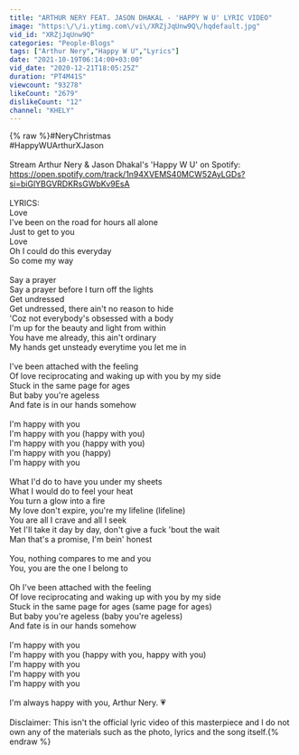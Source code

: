 ```yaml
---
title: "ARTHUR NERY FEAT. JASON DHAKAL - 'HAPPY W U' LYRIC VIDEO"
image: "https:\/\/i.ytimg.com\/vi\/XRZjJqUnw9Q\/hqdefault.jpg"
vid_id: "XRZjJqUnw9Q"
categories: "People-Blogs"
tags: ["Arthur Nery","Happy W U","Lyrics"]
date: "2021-10-19T06:14:00+03:00"
vid_date: "2020-12-21T18:05:25Z"
duration: "PT4M41S"
viewcount: "93278"
likeCount: "2679"
dislikeCount: "12"
channel: "KHELY"
---
```

{% raw %}#NeryChristmas<br />#HappyWUArthurXJason <br /><br />Stream Arthur Nery &amp; Jason Dhakal's 'Happy W U' on Spotify: <a rel="nofollow" target="blank" href="https://open.spotify.com/track/1n94XVEMS40MCW52AyLGDs?si=biGlYBGVRDKRsGWbKv9EsA">https://open.spotify.com/track/1n94XVEMS40MCW52AyLGDs?si=biGlYBGVRDKRsGWbKv9EsA</a><br /><br />LYRICS:<br />Love<br />I've been on the road for hours all alone<br />Just to get to you<br />Love<br />Oh I could do this everyday<br />So come my way<br /><br />Say a prayer<br />Say a prayer before I turn off the lights<br />Get undressed<br />Get undressed, there ain't no reason to hide<br />'Coz not everybody's obsessed with a body<br />I'm up for the beauty and light from within<br />You have me already, this ain't ordinary<br />My hands get unsteady everytime you let me in<br /><br />I've been attached with the feeling<br />Of love reciprocating and waking up with you by my side<br />Stuck in the same page for ages<br />But baby you're ageless<br />And fate is in our hands somehow<br /><br />I'm happy with you<br />I'm happy with you (happy with you)<br />I'm happy with you (happy with you)<br />I'm happy with you (happy)<br />I'm happy with you<br /><br />What I'd do to have you under my sheets<br />What I would do to feel your heat<br />You turn a glow into a fire<br />My love don't expire, you're my lifeline (lifeline)<br />You are all I crave and all I seek<br />Yet I'll take it day by day, don't give a fuck 'bout the wait<br />Man that's a promise, I'm bein' honest<br /><br />You, nothing compares to me and you<br />You, you are the one I belong to<br /><br />Oh I've been attached with the feeling<br />Of love reciprocating and waking up with you by my side<br />Stuck in the same page for ages (same page for ages)<br />But baby you're ageless (baby you're ageless)<br />And fate is in our hands somehow<br /><br />I'm happy with you<br />I'm happy with you (happy with you, happy with you)<br />I'm happy with you<br />I'm happy with you<br />I'm happy with you<br /><br />I'm always happy with you, Arthur Nery. 💗<br /><br />Disclaimer: This isn't the official lyric video of this masterpiece and I do not own any of the materials such as the photo, lyrics and the song itself.{% endraw %}
